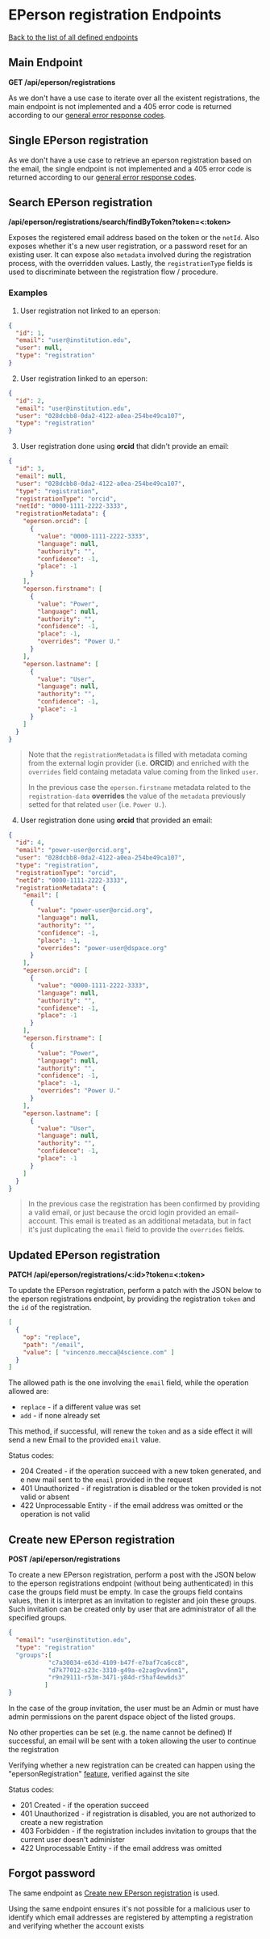 # EPerson registration Endpoints
[Back to the list of all defined endpoints](endpoints.md)

## Main Endpoint
**GET /api/eperson/registrations**

As we don't have a use case to iterate over all the existent registrations, the main endpoint is not implemented and a 405 error code is returned according to our [general error response codes](README.md#Error-codes).

## Single EPerson registration

As we don't have a use case to retrieve an eperson registration based on the email, the single endpoint is not implemented and a 405 error code is returned according to our [general error response codes](README.md#Error-codes).

## Search EPerson registration
**/api/eperson/registrations/search/findByToken?token=<:token>**

Exposes the registered email address based on the token or the `netId`.
Also exposes whether it's a new user registration, or a password reset for an existing user. It can expose also `metadata` involved during the registration process, with the overridden values. Lastly, the `registrationType` fields is used to discriminate between the registration flow / procedure.

### Examples
1. User registration not linked to an eperson:
```json
{
  "id": 1,
  "email": "user@institution.edu",
  "user": null,
  "type": "registration"
}
```
2. User registration linked to an eperson:
```json
{
  "id": 2,
  "email": "user@institution.edu",
  "user": "028dcbb8-0da2-4122-a0ea-254be49ca107",
  "type": "registration"
}
```
3. User registration done using **orcid** that didn't provide an email:
```json
{
  "id": 3,
  "email": null,
  "user": "028dcbb8-0da2-4122-a0ea-254be49ca107",
  "type": "registration",
  "registrationType": "orcid",
  "netId": "0000-1111-2222-3333",
  "registrationMetadata": {
    "eperson.orcid": [
      {
        "value": "0000-1111-2222-3333",
        "language": null,
        "authority": "",
        "confidence": -1,
        "place": -1
      }
    ],
    "eperson.firstname": [
      {
        "value": "Power",
        "language": null,
        "authority": "",
        "confidence": -1,
        "place": -1,
        "overrides": "Power U."
      }
    ],
    "eperson.lastname": [
      {
        "value": "User",
        "language": null,
        "authority": "",
        "confidence": -1,
        "place": -1
      }
    ]
  }
}
```
> Note that the `registrationMetadata` is filled with metadata coming from the external login provider (i.e. **ORCID**) and enriched with the `overrides` field containg metadata value coming from the linked `user`.
> 
> In the previous case the `eperson.firstname` metadata related to the `registration-data` **overrides** the value of the `metadata` previously setted for that related `user` (i.e. `Power U.`).

4. User registration done using **orcid** that provided an email:
```json
{
  "id": 4,
  "email": "power-user@orcid.org",
  "user": "028dcbb8-0da2-4122-a0ea-254be49ca107",
  "type": "registration",
  "registrationType": "orcid",
  "netId": "0000-1111-2222-3333",
  "registrationMetadata": {
    "email": [
      {
        "value": "power-user@orcid.org",
        "language": null,
        "authority": "",
        "confidence": -1,
        "place": -1,
        "overrides": "power-user@dspace.org"
      }
    ],
    "eperson.orcid": [
      {
        "value": "0000-1111-2222-3333",
        "language": null,
        "authority": "",
        "confidence": -1,
        "place": -1
      }
    ],
    "eperson.firstname": [
      {
        "value": "Power",
        "language": null,
        "authority": "",
        "confidence": -1,
        "place": -1,
        "overrides": "Power U."
      }
    ],
    "eperson.lastname": [
      {
        "value": "User",
        "language": null,
        "authority": "",
        "confidence": -1,
        "place": -1
      }
    ]
  }
}
```
> In the previous case the registration has been confirmed by providing a valid email, or just because the orcid login provided an email-account. This email is treated as an additional metadata, but in fact it's just duplicating the `email` field to provide the `overrides` fields.

## Updated EPerson registration
**PATCH /api/eperson/registrations/<:id>?token=<:token>**

To update the EPerson registration, perform a patch with the JSON below to the eperson registrations endpoint, by providing the registration `token` and the `id` of the registration. 

```json
[
  {
    "op": "replace",
    "path": "/email",
    "value": [ "vincenzo.mecca@4science.com" ]
  }
]
```

The allowed path is the one involving the `email` field, while the operation allowed are:

- `replace` - if a different value was set
- `add` - if none already set

This method, if successful, will renew the `token` and as a side effect it will send a new Email to the provided `email` value.

Status codes:

* 204 Created - if the operation succeed with a new token generated, and e new mail sent to the `email` provided in the request
* 401 Unauthorized - if registration is disabled or the token provided is not valid or absent
* 422 Unprocessable Entity - if the email address was omitted or the operation is not valid

## Create new EPerson registration
**POST /api/eperson/registrations**

To create a new EPerson registration, perform a post with the JSON below to the eperson registrations endpoint (without being authenticated) in this case the groups field must be empty.
In case the groups field contains values, then it is interpret as an invitation to register and join these groups. Such invitation can be created only by user that are administrator of all the specified groups.

```json
{
  "email": "user@institution.edu",
  "type": "registration"
  "groups":[
           "c7a30034-e63d-4109-b47f-e7baf7ca6cc8",
           "d7k77012-s23c-3310-g49a-e2zag9vv6nm1",
           "r9n29111-r53m-3471-y84d-r5haf4ew6ds3"
          ]
}
```
In the case of the group invitation, the user must be an Admin
or must have admin permissions on the parent dspace object of the listed groups.

No other properties can be set (e.g. the name cannot be defined)
If successful, an email will be sent with a token allowing the user to continue the registration

Verifying whether a new registration can be created can happen using the "epersonRegistration" [feature](features.md), verified against the site

Status codes:
* 201 Created - if the operation succeed
* 401 Unauthorized - if registration is disabled, you are not authorized to create a new registration
* 403 Forbidden - if the registration includes invitation to groups that the current user doesn't administer
* 422 Unprocessable Entity - if the email address was omitted

## Forgot password

The same endpoint as [Create new EPerson registration](#create-new-eperson-registration) is used.

Using the same endpoint ensures it's not possible for a malicious user to identify which email addresses are registered by attempting a registration and verifying whether the account exists
